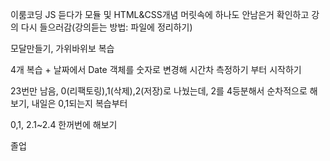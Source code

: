 이룸코딩 JS
듣다가 모듈 및 HTML&CSS개념 머릿속에 하나도 안남은거 확인하고 강의 다시 들으러감(강의듣는 방법: 파일에 정리하기)

모달만들기, 가위바위보 복습

4개 복습 + 날짜에서 Date 객체를 숫자로 변경해 시간차 측정하기 부터 시작하기

23번만 남음, 0(리팩토링),1(삭제),2(저장)로 나눴는데, 2를 4등분해서 순차적으로 해보기, 내일은 0,1되는지 복습부터

0,1, 2.1~2.4 한꺼번에 해보기

졸업
